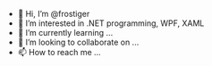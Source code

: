 - 👋 Hi, I’m @frostiger
- 👀 I’m interested in .NET programming, WPF, XAML
- 🌱 I’m currently learning ...
- 💞️ I’m looking to collaborate on ...
- 📫 How to reach me ...

<!---
frostiger/frostiger is a ✨ special ✨ repository because its `README.md` (this file) appears on your GitHub profile.
You can click the Preview link to take a look at your changes.
--->
